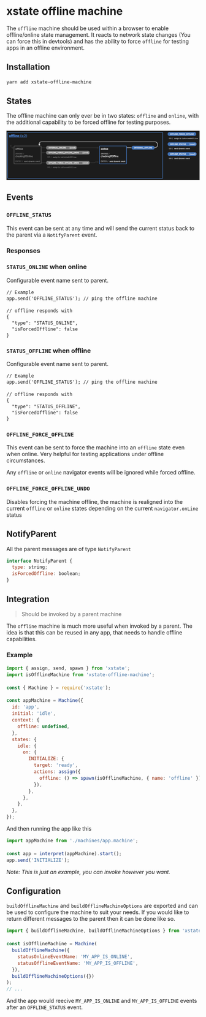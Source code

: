 # xstate offline machine

The `offline` machine should be used within a browser to enable offline/online state management.
It reacts to network state changes (You can force this in devtools) and has the ability to force `offline` for testing apps in an offline environment.

## Installation

```bash
yarn add xstate-offline-machine
```

## States

The offline machine can only ever be in two states: `offline` and `online`, with the additional capability to be forced offline for testing purposes.

![Machine](https://raw.githubusercontent.com/jaetask/xstate-offline-machine/main/docs/machine.png 'Machine')

## Events

### `OFFLINE_STATUS`

This event can be sent at any time and will send the current status back to the parent via a `NotifyParent` event.

### Responses

### `STATUS_ONLINE` when online

Configurable event name sent to parent.

```
// Example
app.send('OFFLINE_STATUS'); // ping the offline machine

// offline responds with
{
  "type": "STATUS_ONLINE",
  "isForcedOffline": false
}
```

### `STATUS_OFFLINE` when offline

Configurable event name sent to parent.

```
// Example
app.send('OFFLINE_STATUS'); // ping the offline machine

// offline responds with
{
  "type": "STATUS_OFFLINE",
  "isForcedOffline": false
}
```

### `OFFLINE_FORCE_OFFLINE`

This event can be sent to force the machine into an `offline` state even when online. Very helpful for testing applications under offline circumstances.

Any `offline` or `online` navigator events will be ignored while forced offline.

### `OFFLINE_FORCE_OFFLINE_UNDO`

Disables forcing the machine offline, the machine is realigned into the current `offline` or `online` states depending on the current `navigator.onLine` status

## NotifyParent

All the parent messages are of type `NotifyParent`

```js
interface NotifyParent {
  type: string;
  isForcedOffline: boolean;
}
```

## Integration

> Should be invoked by a parent machine

The `offline` machine is much more useful when invoked by a parent. The idea is that this can be reused in any app, that needs to handle offline capabilities.

### Example

```js
import { assign, send, spawn } from 'xstate';
import isOfflineMachine from 'xstate-offline-machine';

const { Machine } = require('xstate');

const appMachine = Machine({
  id: 'app',
  initial: 'idle',
  context: {
    offline: undefined,
  },
  states: {
    idle: {
      on: {
        INITIALIZE: {
          target: 'ready',
          actions: assign({
            offline: () => spawn(isOfflineMachine, { name: 'offline' }),
          }),
        },
      },
    },
  },
});
```

And then running the app like this

```js
import appMachine from './machines/app.machine';

const app = interpret(appMachine).start();
app.send('INITIALIZE');
```

_Note: This is just an example, you can invoke however you want._

## Configuration

`buildOfflineMachine` and `buildOfflineMachineOptions` are exported and can be used to configure the machine to suit your needs. If you would like to return different messages to the parent then it can be done like so.

```js
import { buildOfflineMachine, buildOfflineMachineOptions } from 'xstate-offline-machine';

const isOfflineMachine = Machine(
  buildOfflineMachine({
    statusOnlineEventName: 'MY_APP_IS_ONLINE',
    statusOfflineEventName: 'MY_APP_IS_OFFLINE',
  }),
  buildOfflineMachineOptions({})
);
// ...
```

And the app would reecive `MY_APP_IS_ONLINE` and `MY_APP_IS_OFFLINE` events after an `OFFLINE_STATUS` event.
